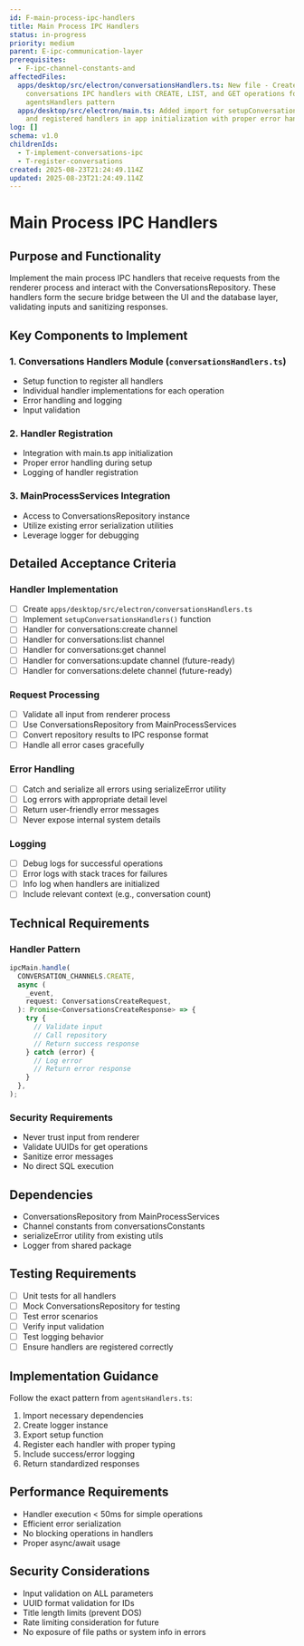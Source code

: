 ```yaml
---
id: F-main-process-ipc-handlers
title: Main Process IPC Handlers
status: in-progress
priority: medium
parent: E-ipc-communication-layer
prerequisites:
  - F-ipc-channel-constants-and
affectedFiles:
  apps/desktop/src/electron/conversationsHandlers.ts: New file - Created
    conversations IPC handlers with CREATE, LIST, and GET operations following
    agentsHandlers pattern
  apps/desktop/src/electron/main.ts: Added import for setupConversationsHandlers
    and registered handlers in app initialization with proper error handling
log: []
schema: v1.0
childrenIds:
  - T-implement-conversations-ipc
  - T-register-conversations
created: 2025-08-23T21:24:49.114Z
updated: 2025-08-23T21:24:49.114Z
---
```


# Main Process IPC Handlers

## Purpose and Functionality

Implement the main process IPC handlers that receive requests from the renderer process and interact with the ConversationsRepository. These handlers form the secure bridge between the UI and the database layer, validating inputs and sanitizing responses.

## Key Components to Implement

### 1. Conversations Handlers Module (`conversationsHandlers.ts`)

- Setup function to register all handlers
- Individual handler implementations for each operation
- Error handling and logging
- Input validation

### 2. Handler Registration

- Integration with main.ts app initialization
- Proper error handling during setup
- Logging of handler registration

### 3. MainProcessServices Integration

- Access to ConversationsRepository instance
- Utilize existing error serialization utilities
- Leverage logger for debugging

## Detailed Acceptance Criteria

### Handler Implementation

- [ ] Create `apps/desktop/src/electron/conversationsHandlers.ts`
- [ ] Implement `setupConversationsHandlers()` function
- [ ] Handler for conversations:create channel
- [ ] Handler for conversations:list channel
- [ ] Handler for conversations:get channel
- [ ] Handler for conversations:update channel (future-ready)
- [ ] Handler for conversations:delete channel (future-ready)

### Request Processing

- [ ] Validate all input from renderer process
- [ ] Use ConversationsRepository from MainProcessServices
- [ ] Convert repository results to IPC response format
- [ ] Handle all error cases gracefully

### Error Handling

- [ ] Catch and serialize all errors using serializeError utility
- [ ] Log errors with appropriate detail level
- [ ] Return user-friendly error messages
- [ ] Never expose internal system details

### Logging

- [ ] Debug logs for successful operations
- [ ] Error logs with stack traces for failures
- [ ] Info log when handlers are initialized
- [ ] Include relevant context (e.g., conversation count)

## Technical Requirements

### Handler Pattern

```typescript
ipcMain.handle(
  CONVERSATION_CHANNELS.CREATE,
  async (
    _event,
    request: ConversationsCreateRequest,
  ): Promise<ConversationsCreateResponse> => {
    try {
      // Validate input
      // Call repository
      // Return success response
    } catch (error) {
      // Log error
      // Return error response
    }
  },
);
```

### Security Requirements

- Never trust input from renderer
- Validate UUIDs for get operations
- Sanitize error messages
- No direct SQL execution

## Dependencies

- ConversationsRepository from MainProcessServices
- Channel constants from conversationsConstants
- serializeError utility from existing utils
- Logger from shared package

## Testing Requirements

- [ ] Unit tests for all handlers
- [ ] Mock ConversationsRepository for testing
- [ ] Test error scenarios
- [ ] Verify input validation
- [ ] Test logging behavior
- [ ] Ensure handlers are registered correctly

## Implementation Guidance

Follow the exact pattern from `agentsHandlers.ts`:

1. Import necessary dependencies
2. Create logger instance
3. Export setup function
4. Register each handler with proper typing
5. Include success/error logging
6. Return standardized responses

## Performance Requirements

- Handler execution < 50ms for simple operations
- Efficient error serialization
- No blocking operations in handlers
- Proper async/await usage

## Security Considerations

- Input validation on ALL parameters
- UUID format validation for IDs
- Title length limits (prevent DOS)
- Rate limiting consideration for future
- No exposure of file paths or system info in errors
